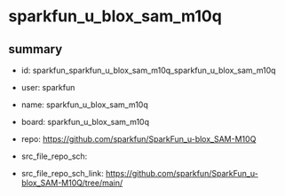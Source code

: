 # sparkfun_u_blox_sam_m10q
 
## summary 
* id: sparkfun_sparkfun_u_blox_sam_m10q_sparkfun_u_blox_sam_m10q
* user: sparkfun
* name: sparkfun_u_blox_sam_m10q
* board: sparkfun_u_blox_sam_m10q
* repo: https://github.com/sparkfun/SparkFun_u-blox_SAM-M10Q



* src_file_repo_sch: 
* src_file_repo_sch_link: https://github.com/sparkfun/SparkFun_u-blox_SAM-M10Q/tree/main/






